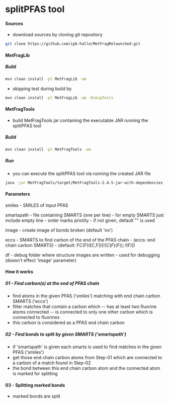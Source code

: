 splitPFAS tool
==============

#### Sources
- download sources by cloning git repository<br>
```bash
git clone https://github.com/ipb-halle/MetFragRelaunched.git
```

#### MetFragLib

##### Build
```bash
mvn clean install -pl MetFragLib -am
```

- skipping test during build by<br>
```bash
mvn clean install -pl MetFragLib -am -DskipTests
```

#### MetFragTools

- build MetFragTools jar containing the executable JAR running the splitPFAS tool

##### Build
```bash
mvn clean install -pl MetFragTools -am
```

##### Run

- you can execute the splitPFAS tool via running the created JAR file

```bash
java -jar MetFragTools/target/MetFragTools-2.4.5-jar-with-dependencies.jar
```

#### Parameters

smiles    	- SMILES of input PFAS

smartspath	- file containing SMARTS (one per line)
          	- for empty SMARTS just include empty line
          	- order marks priotity
          	- if not given, default "" is used

image     	- create image of bonds broken (default 'no')

eccs		- SMARTS to find carbon of the end of the PFAS chain
			- (eccs: end chain carbon SMARTS)
			- (default: FC(F)([C,F])[!$(C(F)(F));!$(F)])

df     		- debug folder where structure images are written
   			- used for debugging (doesn't effect 'image' parameter)



#### How it works
##### 01 - Find carbon(s) at the end of PFAS chain
- find atoms in the given PFAS ('smiles') matching with end chain carbon SMARTS ('eccs')
- filter matches that contain a carbon which 
-- has at least two fluorine atoms connected
-- is connected to only one other carbon which is connected to fluorines
- this carbon is considered as a PFAS end chain carbon

##### 02 - Find bonds to split by given SMARTS ('smartspath')
- if 'smartspath' is given each smarts is used to find matches in the given PFAS ('smiles')
- get those end chain carbon atoms from Step-01 which are connected to a carbon of a match found in Step-02
- the bond between this end chain carbon atom and the connected atom is marked for splitting

#### 03 - Splitting marked bonds
-  marked bonds are split 